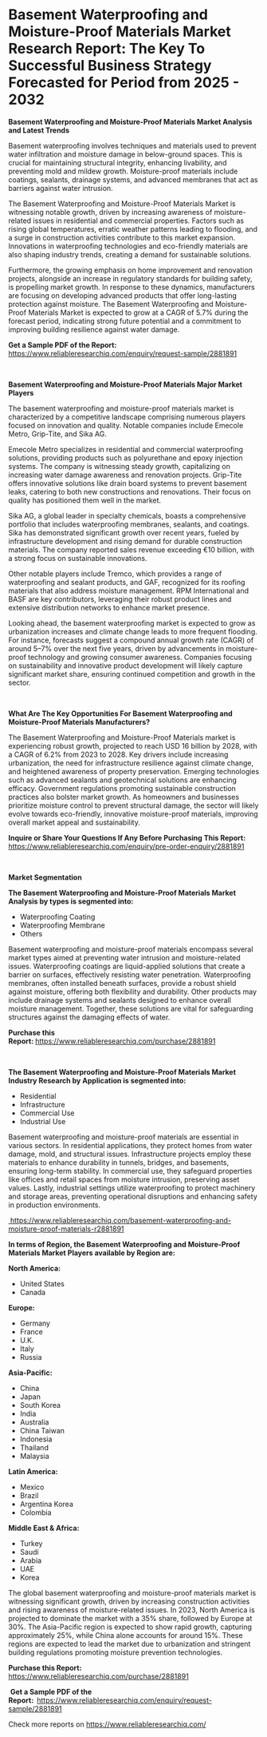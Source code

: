 <p><h1>Basement Waterproofing and Moisture-Proof Materials Market Research Report: The Key To Successful Business Strategy Forecasted for Period from 2025 - 2032</h1></p><p><strong>Basement Waterproofing and Moisture-Proof Materials Market Analysis and Latest Trends</strong></p>
<p><p>Basement waterproofing involves techniques and materials used to prevent water infiltration and moisture damage in below-ground spaces. This is crucial for maintaining structural integrity, enhancing livability, and preventing mold and mildew growth. Moisture-proof materials include coatings, sealants, drainage systems, and advanced membranes that act as barriers against water intrusion.</p><p>The Basement Waterproofing and Moisture-Proof Materials Market is witnessing notable growth, driven by increasing awareness of moisture-related issues in residential and commercial properties. Factors such as rising global temperatures, erratic weather patterns leading to flooding, and a surge in construction activities contribute to this market expansion. Innovations in waterproofing technologies and eco-friendly materials are also shaping industry trends, creating a demand for sustainable solutions.</p><p>Furthermore, the growing emphasis on home improvement and renovation projects, alongside an increase in regulatory standards for building safety, is propelling market growth. In response to these dynamics, manufacturers are focusing on developing advanced products that offer long-lasting protection against moisture. The Basement Waterproofing and Moisture-Proof Materials Market is expected to grow at a CAGR of 5.7% during the forecast period, indicating strong future potential and a commitment to improving building resilience against water damage.</p></p>
<p><strong>Get a Sample PDF of the Report:&nbsp;</strong> <a href="https://www.reliableresearchiq.com/enquiry/request-sample/2881891?utm_campaign=2297&utm_medium=2&utm_source=Github&utm_content=ia&utm_term=12032025&utm_id=basement-waterproofing-and-moisture-proof-materials">https://www.reliableresearchiq.com/enquiry/request-sample/2881891</a></p>
<p>&nbsp;</p>
<p><strong>Basement Waterproofing and Moisture-Proof Materials Major Market Players</strong></p>
<p><p>The basement waterproofing and moisture-proof materials market is characterized by a competitive landscape comprising numerous players focused on innovation and quality. Notable companies include Emecole Metro, Grip-Tite, and Sika AG. </p><p>Emecole Metro specializes in residential and commercial waterproofing solutions, providing products such as polyurethane and epoxy injection systems. The company is witnessing steady growth, capitalizing on increasing water damage awareness and renovation projects. Grip-Tite offers innovative solutions like drain board systems to prevent basement leaks, catering to both new constructions and renovations. Their focus on quality has positioned them well in the market.</p><p>Sika AG, a global leader in specialty chemicals, boasts a comprehensive portfolio that includes waterproofing membranes, sealants, and coatings. Sika has demonstrated significant growth over recent years, fueled by infrastructure development and rising demand for durable construction materials. The company reported sales revenue exceeding €10 billion, with a strong focus on sustainable innovations.</p><p>Other notable players include Tremco, which provides a range of waterproofing and sealant products, and GAF, recognized for its roofing materials that also address moisture management. RPM International and BASF are key contributors, leveraging their robust product lines and extensive distribution networks to enhance market presence.</p><p>Looking ahead, the basement waterproofing market is expected to grow as urbanization increases and climate change leads to more frequent flooding. For instance, forecasts suggest a compound annual growth rate (CAGR) of around 5–7% over the next five years, driven by advancements in moisture-proof technology and growing consumer awareness. Companies focusing on sustainability and innovative product development will likely capture significant market share, ensuring continued competition and growth in the sector.</p></p>
<p>&nbsp;</p>
<p><strong>What Are The Key Opportunities For Basement Waterproofing and Moisture-Proof Materials Manufacturers?</strong></p>
<p><p>The Basement Waterproofing and Moisture-Proof Materials market is experiencing robust growth, projected to reach USD 16 billion by 2028, with a CAGR of 6.2% from 2023 to 2028. Key drivers include increasing urbanization, the need for infrastructure resilience against climate change, and heightened awareness of property preservation. Emerging technologies such as advanced sealants and geotechnical solutions are enhancing efficacy. Government regulations promoting sustainable construction practices also bolster market growth. As homeowners and businesses prioritize moisture control to prevent structural damage, the sector will likely evolve towards eco-friendly, innovative moisture-proof materials, improving overall market appeal and sustainability.</p></p>
<p><strong>Inquire or Share Your Questions If Any Before Purchasing This Report:</strong> <a href="https://www.reliableresearchiq.com/enquiry/pre-order-enquiry/2881891?utm_campaign=2297&utm_medium=2&utm_source=Github&utm_content=ia&utm_term=12032025&utm_id=basement-waterproofing-and-moisture-proof-materials">https://www.reliableresearchiq.com/enquiry/pre-order-enquiry/2881891</a></p>
<p>&nbsp;</p>
<p><strong>Market Segmentation</strong></p>
<p><strong>The Basement Waterproofing and Moisture-Proof Materials Market Analysis by types is segmented into:</strong></p>
<p><ul><li>Waterproofing Coating</li><li>Waterproofing Membrane</li><li>Others</li></ul></p>
<p><p>Basement waterproofing and moisture-proof materials encompass several market types aimed at preventing water intrusion and moisture-related issues. Waterproofing coatings are liquid-applied solutions that create a barrier on surfaces, effectively resisting water penetration. Waterproofing membranes, often installed beneath surfaces, provide a robust shield against moisture, offering both flexibility and durability. Other products may include drainage systems and sealants designed to enhance overall moisture management. Together, these solutions are vital for safeguarding structures against the damaging effects of water.</p></p>
<p><strong>Purchase this Report:&nbsp;</strong><a href="https://www.reliableresearchiq.com/purchase/2881891?utm_campaign=2297&utm_medium=2&utm_source=Github&utm_content=ia&utm_term=12032025&utm_id=basement-waterproofing-and-moisture-proof-materials">https://www.reliableresearchiq.com/purchase/2881891</a></p>
<p>&nbsp;</p>
<p><strong>The Basement Waterproofing and Moisture-Proof Materials Market Industry Research by Application is segmented into:</strong></p>
<p><ul><li>Residential</li><li>Infrastructure</li><li>Commercial Use</li><li>Industrial Use</li></ul></p>
<p><p>Basement waterproofing and moisture-proof materials are essential in various sectors. In residential applications, they protect homes from water damage, mold, and structural issues. Infrastructure projects employ these materials to enhance durability in tunnels, bridges, and basements, ensuring long-term stability. In commercial use, they safeguard properties like offices and retail spaces from moisture intrusion, preserving asset values. Lastly, industrial settings utilize waterproofing to protect machinery and storage areas, preventing operational disruptions and enhancing safety in production environments.</p></p>
<p><a href="https://www.reliableresearchiq.com/basement-waterproofing-and-moisture-proof-materials-r2881891?utm_campaign=2297&utm_medium=2&utm_source=Github&utm_content=ia&utm_term=12032025&utm_id=basement-waterproofing-and-moisture-proof-materials">&nbsp;https://www.reliableresearchiq.com/basement-waterproofing-and-moisture-proof-materials-r2881891</a></p>
<p><strong>In terms of Region, the Basement Waterproofing and Moisture-Proof Materials Market Players available by Region are:</strong></p>
<p>
    <p> <strong> North America: </strong>
        <ul>
            <li>United States</li>
            <li>Canada</li>
        </ul>
        </p> 
    <p> <strong> Europe: </strong>
        <ul>
            <li>Germany</li>
            <li>France</li>
            <li>U.K.</li>
            <li>Italy</li>
            <li>Russia</li>
        </ul>
        </p> 
    <p> <strong> Asia-Pacific: </strong>
        <ul>
            <li>China</li>
            <li>Japan</li>
            <li>South Korea</li>
            <li>India</li>
            <li>Australia</li>
            <li>China Taiwan</li>
            <li>Indonesia</li>
            <li>Thailand</li>
            <li>Malaysia</li>
        </ul>
        </p> 
    <p> <strong> Latin America: </strong>
        <ul>
            <li>Mexico</li>
            <li>Brazil</li>
            <li>Argentina Korea</li>
            <li>Colombia</li>
        </ul>
        </p> 
    <p> <strong> Middle East & Africa: </strong>
        <ul>
            <li>Turkey</li>
            <li>Saudi</li>
            <li>Arabia</li>
            <li>UAE</li>
            <li>Korea</li>
        </ul>
    </p>
    </p>
<p><p>The global basement waterproofing and moisture-proof materials market is witnessing significant growth, driven by increasing construction activities and rising awareness of moisture-related issues. In 2023, North America is projected to dominate the market with a 35% share, followed by Europe at 30%. The Asia-Pacific region is expected to show rapid growth, capturing approximately 25%, while China alone accounts for around 15%. These regions are expected to lead the market due to urbanization and stringent building regulations promoting moisture prevention technologies.</p></p>
<p><strong>Purchase this Report: </strong><a href="https://www.reliableresearchiq.com/purchase/2881891?utm_campaign=2297&utm_medium=2&utm_source=Github&utm_content=ia&utm_term=12032025&utm_id=basement-waterproofing-and-moisture-proof-materials">https://www.reliableresearchiq.com/purchase/2881891</a></p>
<p>&nbsp;<strong>Get a Sample PDF of the Report:&nbsp;&nbsp;</strong><a href="https://www.reliableresearchiq.com/enquiry/request-sample/2881891?utm_campaign=2297&utm_medium=2&utm_source=Github&utm_content=ia&utm_term=12032025&utm_id=basement-waterproofing-and-moisture-proof-materials">https://www.reliableresearchiq.com/enquiry/request-sample/2881891</a></p>
<p><strong></strong></p>
<p>Check more reports on <a href="https://www.reliableresearchiq.com/?utm_campaign=2297&utm_medium=2&utm_source=Github&utm_content=ia&utm_term=12032025&utm_id=basement-waterproofing-and-moisture-proof-materials">https://www.reliableresearchiq.com/</a></p>